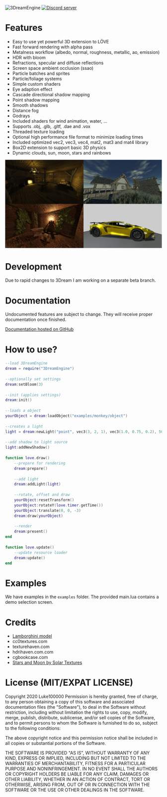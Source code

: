 ![3DreamEngine](https://owo.whats-th.is/9ceoazf.png)
<a href="https://discord.gg/hpmZxNQ"><img src="https://discordapp.com/api/guilds/561664262481641482/embed.png" alt="Discord server" /></a>

# Features

* Easy to use yet powerful 3D extension to LÖVE
* Fast forward rendering with alpha pass
* Metalness workflow (albedo, normal, roughness, metallic, ao, emission)
* HDR with bloom
* Refractions, specular and diffuse reflections
* Screen space ambient occlusion (ssao)
* Particle batches and sprites
* Particle/foliage systems
* Simple custom shaders
* Eye adaption effect
* Cascade directional shadow mapping
* Point shadow mapping
* Smooth shadows
* Distance fog
* Godrays
* Included shaders for wind animation, water, ...
* Supports .obj, .glb, .gltf, .dae and .vox
* Threaded texture loading
* Optional high performance file format to minimize loading times
* Included optimized vec2, vec3, vec4, mat2, mat3 and mat4 library
* Box2D extension to support basic 3D physics
* Dynamic clouds, sun, moon, stars and rainbows

![screenshots](https://raw.githubusercontent.com/3dreamengine/3DreamEngine/master/screenshots.jpg)

# Development

Due to rapid changes to 3Dream I am working on a separate beta branch.

# Documentation

Undocumented features are subject to change. They will receive proper documentation once finished.

[Documentation hosted on GitHub](https://3dreamengine.github.io/3DreamEngine/)

# How to use?

```lua
--load 3DreamEngine
dream = require("3DreamEngine")

--optionally set settings
dream:setBloom(3)

--init (applies settings)
dream:init()

--loads a object
yourObject = dream:loadObject("examples/monkey/object")

--creates a light
light = dream:newLight("point", vec3(3, 2, 1), vec3(1.0, 0.75, 0.2), 50.0)

--add shadow to light source
light:addNewShadow()

function love.draw()
	--prepare for rendering
	dream:prepare()
	
	--add light
	dream:addLight(light)
	
	--rotate, offset and draw
	yourObject:resetTransform()
	yourObject:rotateY(love.timer.getTime())
	yourObject:translate(0, 0, -3)
	dream:draw(yourObject)
	
	--render
	dream:present()
end

function love.update()
	--update resource loader
	dream:update()
end
```

# Examples

We have examples in the `examples` folder. The provided main.lua contains a demo selection screen.

# Credits

- [Lamborghini model](https://www.turbosquid.com/FullPreview/Index.cfm/ID/1117798)
- cc0textures.com
- texturehaven.com
- hdrihaven.com.com
- cgbookcase.com
- [Stars and Moon by Solar Textures](https://www.solarsystemscope.com/textures/)

# License (MIT/EXPAT LICENSE)

Copyright 2020 Luke100000
Permission is hereby granted, free of charge, to any person obtaining a copy of this software and associated documentation files (the "Software"), to deal in the Software without restriction, including without limitation the rights to use, copy, modify, merge, publish, distribute, sublicense, and/or sell copies of the Software, and to permit persons to whom the Software is furnished to do so, subject to the following conditions:

The above copyright notice and this permission notice shall be included in all copies or substantial portions of the Software.

THE SOFTWARE IS PROVIDED "AS IS", WITHOUT WARRANTY OF ANY KIND, EXPRESS OR IMPLIED, INCLUDING BUT NOT LIMITED TO THE WARRANTIES OF MERCHANTABILITY, FITNESS FOR A PARTICULAR PURPOSE AND NONINFRINGEMENT. IN NO EVENT SHALL THE AUTHORS OR COPYRIGHT HOLDERS BE LIABLE FOR ANY CLAIM, DAMAGES OR OTHER LIABILITY, WHETHER IN AN ACTION OF CONTRACT, TORT OR OTHERWISE, ARISING FROM, OUT OF OR IN CONNECTION WITH THE SOFTWARE OR THE USE OR OTHER DEALINGS IN THE SOFTWARE.
